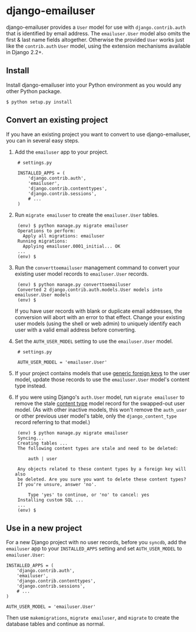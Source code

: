 # django-emailuser #

django-emailuser provides a `User` model for use with `django.contrib.auth` that is identified by email address. The `emailuser.User` model also omits the first & last name fields altogether. Otherwise the provided `User` works just like the `contrib.auth` `User` model, using the extension mechanisms available in Django 2.2+.


## Install ##

Install django-emailuser into your Python environment as you would any other Python package.

    $ python setup.py install


## Convert an existing project ##

If you have an existing project you want to convert to use django-emailuser, you can in several easy steps.

1. Add the `emailuser` app to your project.

        # settings.py

        INSTALLED_APPS = (
            'django.contrib.auth',
            'emailuser',
            'django.contrib.contenttypes',
            'django.contrib.sessions',
            # ...
        )

2. Run `migrate emailuser` to create the `emailuser.User` tables.


        (env) $ python manage.py migrate emailuser
        Operations to perform:
          Apply all migrations: emailuser
        Running migrations:
          Applying emailuser.0001_initial... OK
        ...
        (env) $

3. Run the `converttoemailuser` management command to convert your existing user model records to `emailuser.User` records.

        (env) $ python manage.py converttoemailuser
        Converted 2 django.contrib.auth.models.User models into emailuser.User models
        (env) $

   If you have user records with blank or duplicate email addresses, the conversion will abort with an error to that effect. Change your existing user models (using the shell or web admin) to uniquely identify each user with a valid email address before converting.

4. Set the `AUTH_USER_MODEL` setting to use the `emailuser.User` model.

        # settings.py

        AUTH_USER_MODEL = 'emailuser.User'

5. If your project contains models that use [generic foreign keys][] to the user model, update those records to use the `emailuser.User` model's content type instead.

6. If you were using Django's `auth.User` model, run `migrate emailuser` to remove the stale [content type][] model record for the swapped-out user model. (As with other inactive models, this won't remove the `auth_user` or other previous user model's table, only the `django_content_type` record referring to that model.)

        (env) $ python manage.py migrate emailuser
        Syncing...
        Creating tables ...
        The following content types are stale and need to be deleted:

            auth | user

        Any objects related to these content types by a foreign key will also
        be deleted. Are you sure you want to delete these content types?
        If you're unsure, answer 'no'.

            Type 'yes' to continue, or 'no' to cancel: yes
        Installing custom SQL ...
        ...
        (env) $

[generic foreign keys]: https://docs.djangoproject.com/en/2.2/ref/contrib/contenttypes/#django.contrib.contenttypes.fields.GenericForeignKey
[content type]: https://docs.djangoproject.com/en/2.2/ref/contrib/contenttypes/


## Use in a new project ##

For a new Django project with no user records, before you `syncdb`, add the `emailuser` app to your `INSTALLED_APPS` setting and set `AUTH_USER_MODEL` to `emailuser.User`:

    INSTALLED_APPS = (
        'django.contrib.auth',
        'emailuser',
        'django.contrib.contenttypes',
        'django.contrib.sessions',
        # ...
    )

    AUTH_USER_MODEL = 'emailuser.User'

Then use `makemigrations`, `migrate emailuser`, and `migrate` to create the database tables and continue as normal.
